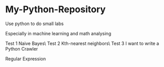 # My-Python-Repository
Use python to do small labs

Especially in machine learning and math analysing

Test 1 Naive Bayes\\
Test 2 Kth-nearest neighbors\\
Test 3 I want to write a Python Crawler

Regular Expression
